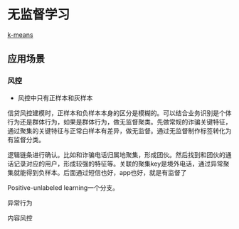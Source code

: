 # 无监督学习
[k-means](./09_k_means.md)

## 应用场景

### 风控

- 风控中只有正样本和灰样本

信贷风控建模时，正样本和负样本本身的区分是模糊的。可以结合业务识别是个体行为还是群体行为，如果是群体行为，做无监督聚类。先做常规的诈骗关键特征，通过聚集的关键特征与正常白样本有差异，做无监督。通过无监督制作标签转化为有监督分类。

逻辑链条进行确认。比如和诈骗电话归属地聚集，形成团伙。然后找到和团伙的通话记录对应的用户，形成较强的特征等。关联的聚集key是境外电话，通过异常聚集就能得到负样本。后面通过短信也好，app也好，就是有监督了

Positive-unlabeled learning一个分支。

异常行为

内容风控
